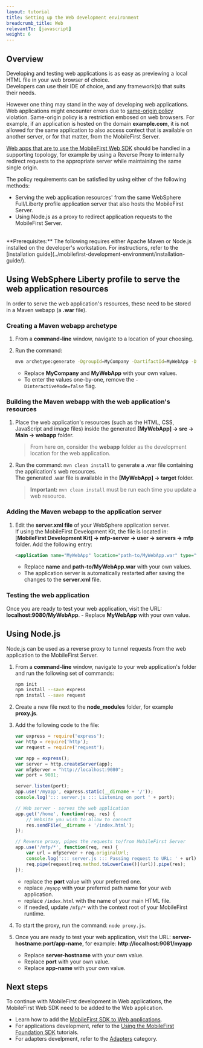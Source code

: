 ```yaml
---
layout: tutorial
title: Setting up the Web development environment
breadcrumb_title: Web
relevantTo: [javascript]
weight: 6
---
```

## Overview
Developing and testing web applications is as easy as previewing a local HTML file in your web browser of choice.  
Developers can use their IDE of choice, and any framework(s) that suits their needs.

However one thing may stand in the way of developing web applications. Web applications might encounter errors due to [same-origin policy](https://developer.mozilla.org/en-US/docs/Web/Security/Same-origin_policy) violation. Same-origin policy is a restriction embosed on web browsers. For example, if an application is hosted on the domain **example.com**, it is not allowed for the same application to also access contect that is available on another server, or for that matter, from the MobileFirst Server.

[Web apps that are to use the MobileFirst Web SDK](../../application-development/sdk/web) should be handled in a supporting topology, for example by using a Reverse Proxy to internally redirect requests to the appropriate server while maintaining the same single origin.

The policy requirements can be satisfied by using either of the following methods:

- Serving the web application resources' from the same WebSphere Full/Liberty profile application server that also hosts the MobileFirst Server.
- Using Node.js as a proxy to redirect application requests to the MobileFirst Server.

<br/>
**Prerequisites:**  
The following requires either Apache Maven or Node.js installed on the developer's workstation.  
For instructions, refer to the [installation guide](../mobilefirst-development-environment/installation-guide/).

## Using WebSphere Liberty profile to serve the web application resources
In order to serve the web application's resources, these need to be stored in a Maven webapp (a **.war** file).

### Creating a Maven webapp archetype
1. From a **command-line** window, navigate to a location of your choosing.
2. Run the command:

    ```bash
    mvn archetype:generate -DgroupId=MyCompany -DartifactId=MyWebApp -DarchetypeArtifactId=maven-archetype-webapp -DinteractiveMode=false
    ```
    - Replace **MyCompany** and **MyWebApp** with your own values.
    - To enter the values one-by-one, remove the `-DinteractiveMode=false` flag.

### Building the Maven webapp with the web application's resources 
1. Place the web application's resources (such as the HTML, CSS, JavaScript and image files) inside the generated **[MyWebApp] → src → Main → webapp** folder.

    > From here on, consider the **webapp** folder as the development location for the web application.

2. Run the command: `mvn clean install` to generate a .war file containing the application's web resources.  
   The generated .war file is available in the **[MyWebApp] → target** folder.
   
    > <span class="glyphicon glyphicon-exclamation-sign" aria-hidden="true"></span> **Important:** `mvn clean install` must be run each time you update a web resource.

### Adding the Maven webapp to the application server
1. Edit the **server.xml file** of your WebSphere application server.  
    If using the MobileFirst Development Kit, the file is located in: [**MobileFirst Development Kit] → mfp-server → user → servers → mfp** folder. Add the following entry:

    ```xml
    <application name="MyWebApp" location="path-to/MyWebApp.war" type="war"></application>
    ```
    - Replace **name** and **path-to/MyWebApp.war** with your own values.
    - The application server is automatically restarted after saving the changes to the **server.xml** file.  

### Testing the web application
Once you are ready to test your web application, visit the URL: **localhost:9080/MyWebApp**.
    - Replace **MyWebApp** with your own value.

## Using Node.js
Node.js can be used as a reverse proxy to tunnel requests from the web application to the MobileFirst Server.

1. From a **command-line** window, navigate to your web application's folder and run the following set of commands: 

    ```bash
    npm init
    npm install --save express
    npm install --save request
    ```

2. Create a new file next to the **node_modules** folder, for example **proxy.js**.
3. Add the following code to the file:

    ```javascript
    var express = require('express');
    var http = require('http');
    var request = require('request');

    var app = express();
    var server = http.createServer(app);
    var mfpServer = "http://localhost:9080";
    var port = 9081;

    server.listen(port);
    app.use('/myapp', express.static(__dirname + '/'));
    console.log('::: server.js ::: Listening on port ' + port);

    // Web server - serves the web application
    app.get('/home', function(req, res) {
        // Website you wish to allow to connect
        res.sendFile(__dirname + '/index.html');
    });

    // Reverse proxy, pipes the requests to/from MobileFirst Server
    app.use('/mfp/*', function(req, res) {
        var url = mfpServer + req.originalUrl;
        console.log('::: server.js ::: Passing request to URL: ' + url);
        req.pipe(request[req.method.toLowerCase()](url)).pipe(res);
    });
    ```
    - replace the **port** value with your preferred one.
    - replace `/myapp` with your preferred path name for your web application.
    - replace `/index.html` with the name of your main HTML file.
    - if needed, update `/mfp/*` with the context root of your MobileFirst runtime.

4. To start the proxy, run the command: `node proxy.js`.
5. Once you are ready to test your web application, visit the URL: **server-hostname:port/app-name**, for example: **http://localhost:9081/myapp**
    - Replace **server-hostname** with your own value.
    - Replace **port** with your own value.
    - Replace **app-name** with your own value.

## Next steps
To continue with MobileFirst development in Web applications, the MobileFirst Web SDK need to be added to the Web application.

* Learn how to add the [MobileFirst SDK to Web applications](../../application-development/sdk/web/).
* For applications development, refer to the [Using the MobileFirst Foundation SDK](../../application-development/) tutorials.
* For adapters develpment, refer to the [Adapters](../../adapters/) category.
